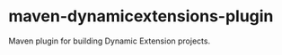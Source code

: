 maven-dynamicextensions-plugin
==============================

Maven plugin for building Dynamic Extension projects.
